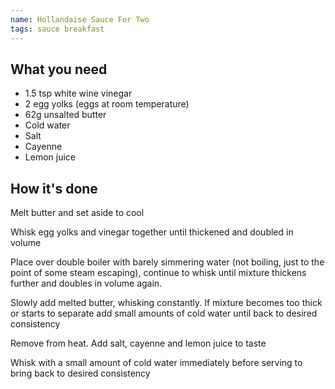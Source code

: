 ```yaml
---
name: Hollandaise Sauce For Two
tags: sauce breakfast
---
```


## What you need

* 1.5 tsp white wine vinegar
* 2 egg yolks (eggs at room temperature)
* 62g unsalted butter
* Cold water
* Salt
* Cayenne
* Lemon juice

<!-- break -->

## How it's done

Melt butter and set aside to cool

Whisk egg yolks and vinegar together until thickened and doubled in volume

Place over double boiler with barely simmering water (not boiling, just to the point of some steam escaping), continue to whisk until mixture thickens further and doubles in volume again.

Slowly add melted butter, whisking constantly. If mixture becomes too thick or starts to separate add small amounts of cold water until back to desired consistency

Remove from heat. Add salt, cayenne and lemon juice to taste

Whisk with a small amount of cold water immediately before serving to bring back to desired consistency
